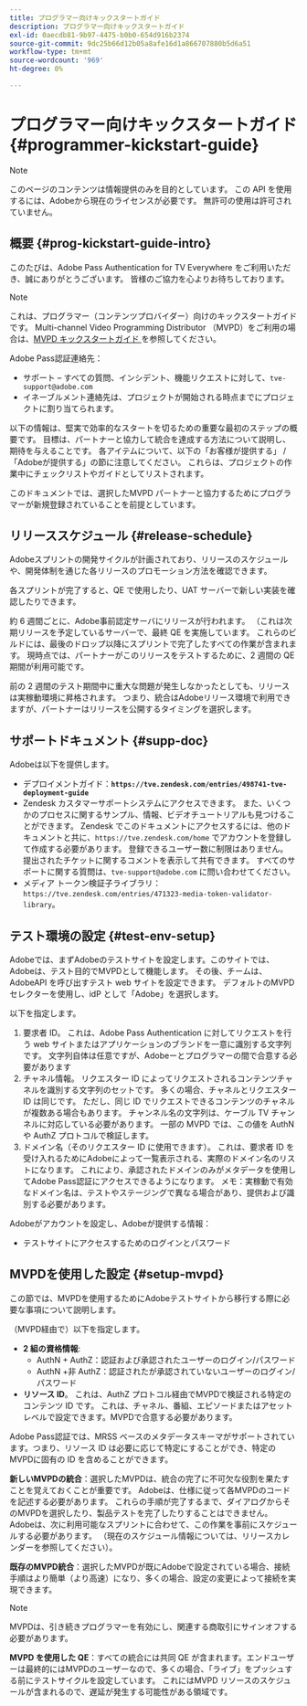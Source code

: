 ```yaml
---
title: プログラマー向けキックスタートガイド
description: プログラマー向けキックスタートガイド
exl-id: 0aecdb81-9b97-4475-b0b0-654d916b2374
source-git-commit: 9dc25b66d12b05a8afe16d1a866707880b5d6a51
workflow-type: tm+mt
source-wordcount: '969'
ht-degree: 0%

---
```


# プログラマー向けキックスタートガイド {#programmer-kickstart-guide}

>[!NOTE]
>
>このページのコンテンツは情報提供のみを目的としています。 この API を使用するには、Adobeから現在のライセンスが必要です。 無許可の使用は許可されていません。

## 概要 {#prog-kickstart-guide-intro}

このたびは、Adobe Pass Authentication for TV Everywhere をご利用いただき、誠にありがとうございます。 皆様のご協力を心よりお待ちしております。

>[!NOTE]
>
>これは、プログラマー（コンテンツプロバイダー）向けのキックスタートガイドです。 Multi-channel Video Programming Distributor （MVPD）をご利用の場合は、[MVPD キックスタートガイド ](/help/authentication/kickstart/mvpd-kickstart-guide.md) を参照してください。


Adobe Pass認証連絡先：

* サポート – すべての質問、インシデント、機能リクエストに対して、`tve-support@adobe.com`
* イネーブルメント連絡先は、プロジェクトが開始される時点までにプロジェクトに割り当てられます。

以下の情報は、堅実で効率的なスタートを切るための重要な最初のステップの概要です。 目標は、パートナーと協力して統合を達成する方法について説明し、期待を与えることです。 各アイテムについて、以下の「お客様が提供する」 / 「Adobeが提供する」の節に注意してください。 これらは、プロジェクトの作業中にチェックリストやガイドとしてリストされます。

このドキュメントでは、選択したMVPD パートナーと協力するためにプログラマーが新規登録されていることを前提としています。

## リリーススケジュール {#release-schedule}

Adobeスプリントの開発サイクルが計画されており、リリースのスケジュールや、開発体制を通じた各リリースのプロモーション方法を確認できます。

各スプリントが完了すると、QE で使用したり、UAT サーバーで新しい実装を確認したりできます。

約 6 週間ごとに、Adobe事前認定サーバにリリースが行われます。 （これは次期リリースを予定しているサーバーで、最終 QE を実施しています。 これらのビルドには、最後のドロップ以降にスプリントで完了したすべての作業が含まれます。 現時点では、パートナーがこのリリースをテストするために、2 週間の QE 期間が利用可能です。

前の 2 週間のテスト期間中に重大な問題が発生しなかったとしても、リリースは実稼動環境に昇格されます。 つまり、統合はAdobeリリース環境で利用できますが、パートナーはリリースを公開するタイミングを選択します。

<!--For the latest release schedule information, see the Release Calendar.-->

## サポートドキュメント {#supp-doc}

Adobeは以下を提供します。

* デプロイメントガイド：**`https://tve.zendesk.com/entries/498741-tve-deployment-guide`**
* Zendesk カスタマーサポートシステムにアクセスできます。 また、いくつかのプロセスに関するサンプル、情報、ビデオチュートリアルも見つけることができます。 Zendesk でこのドキュメントにアクセスするには、他のドキュメントと共に、`https://tve.zendesk.com/home` でアカウントを登録して作成する必要があります。 登録できるユーザー数に制限はありません。  提出されたチケットに関するコメントを表示して共有できます。 すべてのサポートに関する質問は、`tve-support@adobe.com` に問い合わせてください。
* メディア トークン検証子ライブラリ：`https://tve.zendesk.com/entries/471323-media-token-validator-library`。

## テスト環境の設定 {#test-env-setup}

Adobeでは、まずAdobeのテストサイトを設定します。このサイトでは、Adobeは、テスト目的でMVPDとして機能します。 その後、チームは、AdobeAPI を呼び出すテスト web サイトを設定できます。 デフォルトのMVPD セレクターを使用し、idP として「Adobe」を選択します。

以下を指定します。

1. 要求者 ID。 これは、Adobe Pass Authentication に対してリクエストを行う web サイトまたはアプリケーションのブランドを一意に識別する文字列です。 文字列自体は任意ですが、Adobeーとプログラマーの間で合意する必要があります
1. チャネル情報。 リクエスター ID によってリクエストされるコンテンツチャネルを識別する文字列のセットです。 多くの場合、チャネルとリクエスター ID は同じです。 ただし、同じ ID でリクエストできるコンテンツのチャネルが複数ある場合もあります。 チャンネル名の文字列は、ケーブル TV チャンネルに対応している必要があります。 一部の MVPD では、この値を AuthN や AuthZ プロトコルで検証します。
1. ドメイン名（そのリクエスター ID に使用できます）。 これは、要求者 ID を受け入れるためにAdobeによって一覧表示される、実際のドメイン名のリストになります。 これにより、承認されたドメインのみがメタデータを使用してAdobe Pass認証にアクセスできるようになります。 メモ：実稼動で有効なドメイン名は、テストやステージングで異なる場合があり、提供および識別する必要があります。

Adobeがアカウントを設定し、Adobeが提供する情報：

* テストサイトにアクセスするためのログインとパスワード

## MVPDを使用した設定 {#setup-mvpd}

この節では、MVPDを使用するためにAdobeテストサイトから移行する際に必要な事項について説明します。

（MVPD経由で）以下を指定します。

* **2 組の資格情報**:
   * AuthN + AuthZ：認証および承認されたユーザーのログイン/パスワード
   * AuthN +非 AuthZ：認証されたが承認されていないユーザーのログイン/パスワード
* **リソース ID**。 これは、AuthZ プロトコル経由でMVPDで検証される特定のコンテンツ ID です。 これは、チャネル、番組、エピソードまたはアセットレベルで設定できます。MVPDで合意する必要があります。

Adobe Pass認証では、MRSS ベースのメタデータスキーマがサポートされています。つまり、リソース ID は必要に応じて特定にすることができ、特定のMVPDに固有の ID を含めることができます。

**新しいMVPDの統合**：選択したMVPDは、統合の完了に不可欠な役割を果たすことを覚えておくことが重要です。 Adobeは、仕様に従って各MVPDのコードを記述する必要があります。 これらの手順が完了するまで、ダイアログからそのMVPDを選択したり、製品テストを完了したりすることはできません。 Adobeは、次に利用可能なスプリントに合わせて、この作業を事前にスケジュールする必要があります。 （現在のスケジュール情報については、リリースカレンダーを参照してください）。

**既存のMVPD統合**：選択したMVPDが既にAdobeで設定されている場合、接続手順はより簡単（より高速）になり、多くの場合、設定の変更によって接続を実現できます。

>[!NOTE]
>
>MVPDは、引き続きプログラマーを有効にし、関連する商取引にサインオフする必要があります。

**MVPD を使用した QE**：すべての統合には共同 QE が含まれます。エンドユーザーは最終的にはMVPDのユーザーなので、多くの場合、「ライブ」をプッシュする前にテストサイクルを設定しています。 これにはMVPD リソースのスケジュールが含まれるので、遅延が発生する可能性がある領域です。

<!--
>[RELATEDINFORMATION]
>[MVPD Kickstart Guide](help\authentication\mvpd-kickstart-guide.md)
-->
